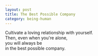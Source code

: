 ```yaml
---
layout: post
title: The Best Possible Company
category: being-human
---
```


Cultivate a loving relationship with yourself.  
Then, even when you're alone,  
you will always be  
in the best possible company.
